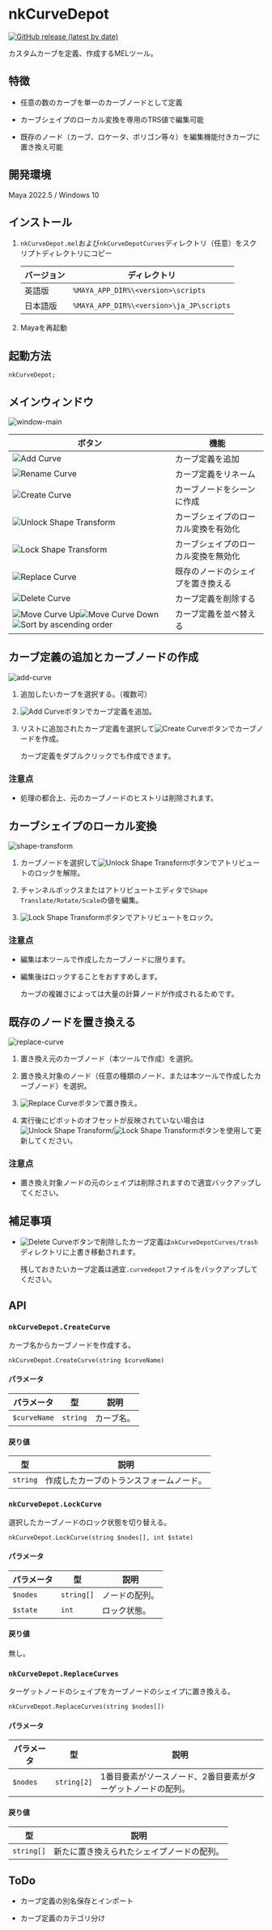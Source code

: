 # nkCurveDepot

[![GitHub release (latest by date)](https://img.shields.io/github/v/release/imaoki/nkCurveDepot)](https://github.com/imaoki/nkCurveDepot/releases/latest)

カスタムカーブを定義、作成するMELツール。

## 特徴

* 任意の数のカーブを単一のカーブノードとして定義

* カーブシェイプのローカル変換を専用のTRS値で編集可能

* 既存のノード（カーブ、ロケータ、ポリゴン等々）を編集機能付きカーブに置き換え可能

## 開発環境

Maya 2022.5 / Windows 10

## インストール

01. `nkCurveDepot.mel`および`nkCurveDepotCurves`ディレクトリ（任意）をスクリプトディレクトリにコピー

    | バージョン | ディレクトリ                             |
    | ---------- | ---------------------------------------- |
    | 英語版     | `%MAYA_APP_DIR%\<version>\scripts`       |
    | 日本語版   | `%MAYA_APP_DIR%\<version>\ja_JP\scripts` |

02. Mayaを再起動

## 起動方法

```mel
nkCurveDepot;
```

## メインウィンドウ

![window-main](resource/window-main.png "window-main")

| ボタン                                                                                                                                                                                        | 機能                                 |
| --------------------------------------------------------------------------------------------------------------------------------------------------------------------------------------------- | ------------------------------------ |
| ![Add Curve](resource/item_add.png "Add Curve")                                                                                                                                               | カーブ定義を追加                     |
| ![Rename Curve](resource/passSetRelationEditor.png "Rename Curve")                                                                                                                            | カーブ定義をリネーム                 |
| ![Create Curve](resource/createNode.png "Create Curve")                                                                                                                                       | カーブノードをシーンに作成           |
| ![Unlock Shape Transform](resource/unlockGeneric.png "Unlock Shape Transform")                                                                                                                | カーブシェイプのローカル変換を有効化 |
| ![Lock Shape Transform](resource/lockGeneric.png "Lock Shape Transform")                                                                                                                      | カーブシェイプのローカル変換を無効化 |
| ![Replace Curve](resource/bufferSnap.png "Replace Curve")                                                                                                                                     | 既存のノードのシェイプを置き換える   |
| ![Delete Curve](resource/item_delete.png "Delete Curve")                                                                                                                                      | カーブ定義を削除する                 |
| ![Move Curve Up](resource/item_up.png "Move Curve Up")![Move Curve Down](resource/item_down.png "Move Curve Down")![Sort by ascending order](resource/sortName.png "Sort by ascending order") | カーブ定義を並べ替える               |

## カーブ定義の追加とカーブノードの作成

![add-curve](resource/add-curve.gif "add-curve")

01. 追加したいカーブを選択する。（複数可）

02. ![Add Curve](resource/item_add.png "Add Curve")ボタンでカーブ定義を追加。

03. リストに追加されたカーブ定義を選択して![Create Curve](resource/createNode.png "Create Curve")ボタンでカーブノードを作成。

    カーブ定義をダブルクリックでも作成できます。

### 注意点

* 処理の都合上、元のカーブノードのヒストリは削除されます。

## カーブシェイプのローカル変換

![shape-transform](resource/shape-transform.gif "shape-transform")

01. カーブノードを選択して![Unlock Shape Transform](resource/unlockGeneric.png "Unlock Shape Transform")ボタンでアトリビュートのロックを解除。

02. チャンネルボックスまたはアトリビュートエディタで`Shape Translate/Rotate/Scale`の値を編集。

03. ![Lock Shape Transform](resource/lockGeneric.png "Lock Shape Transform")ボタンでアトリビュートをロック。

### 注意点

* 編集は本ツールで作成したカーブノードに限ります。

* 編集後はロックすることをおすすめします。

  カーブの複雑さによっては大量の計算ノードが作成されるためです。

## 既存のノードを置き換える

![replace-curve](resource/replace-curve.gif "replace-curve")

01. 置き換え元のカーブノード（本ツールで作成）を選択。

02. 置き換え対象のノード（任意の種類のノード、または本ツールで作成したカーブノード）を選択。

03. ![Replace Curve](resource/bufferSnap.png "Replace Curve")ボタンで置き換え。

04. 実行後にピボットのオフセットが反映されていない場合は![Unlock Shape Transform](resource/unlockGeneric.png "Unlock Shape Transform")/![Lock Shape Transform](resource/lockGeneric.png "Lock Shape Transform")ボタンを使用して更新してください。

### 注意点

* 置き換え対象ノードの元のシェイプは削除されますので適宜バックアップしてください。

## 補足事項

* ![Delete Curve](resource/item_delete.png "Delete Curve")ボタンで削除したカーブ定義は`nkCurveDepotCurves/trash`ディレクトリに上書き移動されます。

  残しておきたいカーブ定義は適宜`.curvedepot`ファイルをバックアップしてください。

## API

### `nkCurveDepot.CreateCurve`

カーブ名からカーブノードを作成する。

```mel
nkCurveDepot.CreateCurve(string $curveName)
```

#### パラメータ

| パラメータ   | 型       | 説明       |
| ------------ | -------- | ---------- |
| `$curveName` | `string` | カーブ名。 |

#### 戻り値

| 型       | 説明                                     |
| -------- | ---------------------------------------- |
| `string` | 作成したカーブのトランスフォームノード。 |

### `nkCurveDepot.LockCurve`

選択したカーブノードのロック状態を切り替える。

```mel
nkCurveDepot.LockCurve(string $nodes[], int $state)
```

#### パラメータ

| パラメータ | 型         | 説明           |
| ---------- | ---------- | -------------- |
| `$nodes`   | `string[]` | ノードの配列。 |
| `$state`   | `int`      | ロック状態。   |

#### 戻り値

無し。

### `nkCurveDepot.ReplaceCurves`

ターゲットノードのシェイプをカーブノードのシェイプに置き換える。

```mel
nkCurveDepot.ReplaceCurves(string $nodes[])
```

#### パラメータ

| パラメータ | 型          | 説明                                                         |
| ---------- | ----------- | ------------------------------------------------------------ |
| `$nodes`   | `string[2]` | 1番目要素がソースノード、2番目要素がターゲットノードの配列。 |

#### 戻り値

| 型         | 説明                                       |
| ---------- | ------------------------------------------ |
| `string[]` | 新たに置き換えられたシェイプノードの配列。 |

## ToDo

* カーブ定義の別名保存とインポート

* カーブ定義のカテゴリ分け
